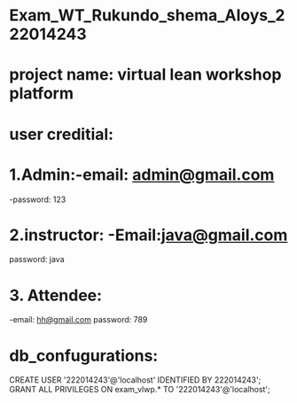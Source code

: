 # Exam_WT_Rukundo_shema_Aloys_222014243
# project name: virtual lean workshop platform
# user creditial:
# 1.Admin:-email: admin@gmail.com
-password: 123
# 2.instructor: -Email:java@gmail.com
password: java
# 3. Attendee:
-email: hh@gmail.com
password: 789
# db_confugurations:
CREATE USER '222014243'@'localhost' IDENTIFIED BY 222014243';
 GRANT ALL PRIVILEGES ON exam_vlwp.* TO '222014243'@'localhost'; 




